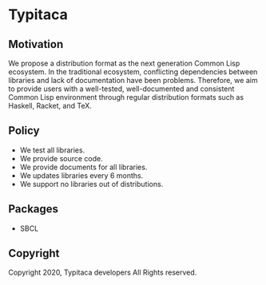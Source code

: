 # Typitaca

## Motivation

We propose a distribution format as the next generation Common Lisp ecosystem. 
In the traditional ecosystem, conflicting dependencies between libraries and lack of documentation have been problems.
Therefore, we aim to provide users with a well-tested, well-documented and consistent Common Lisp environment
through regular distribution formats such as Haskell, Racket, and TeX.

## Policy

- We test all libraries.
- We provide source code.
- We provide documents for all libraries.
- We updates libraries every 6 months.
- We support no libraries out of distributions.

## Packages

- SBCL

## Copyright

Copyright 2020, Typitaca developers All Rights reserved.
